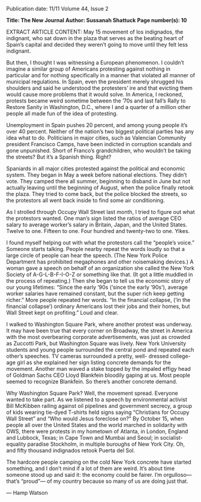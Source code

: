 Publication date: 11/11
Volume 44, Issue 2

**Title: The New Journal**
**Author: Sussanah Shattuck**
**Page number(s): 10**

EXTRACT ARTICLE CONTENT:
May 15 movement of los indignados, the 
indignant, who sat down in the plaza 
that serves as the beating heart of Spain’s 
capital and decided they weren’t going to 
move until they felt less indignant.


But then, I thought I was witnessing 
a European phenomenon. I couldn’t 
imagine a similar group of Americans 
protesting against nothing in particular 
and for nothing specifically in a manner 
that violated all manner of municipal 
regulations. In Spain, even the president 
merely shrugged his shoulders and 
said he understood the protesters’ ire 
and that evicting them would cause 
more problems that it would solve. In 
America, I reckoned, protests became 
weird sometime between the ’70s and 
last fall’s Rally to Restore Sanity in 
Washington, D.C., where I and a quarter 
of a million other people all made fun of 
the idea of protesting.


Unemployment in Spain pushes 
20 percent, and among young people 
it’s over 40 percent. Neither of the 
nation’s two biggest political parties has 
any idea what to do. Politicians in major 
cities, such as Valencian Community 
president Francisco Camps, have been 
indicted in corruption scandals and 
gone unpunished. Short of Franco’s 
grandchildren, who wouldn’t be taking 
the streets? But it’s a Spanish thing. 
Right?


Spaniards 
in 
all 
major 
cities 
protested against the political and 
economic system. They began in 
May a week before national elections. 
They didn’t vote. They camped there 
all summer, beginning to disband in 
June but not actually leaving until the 
beginning of August, when the police 
finally retook the plaza. They tried to 
come back, but the police blocked the 
streets, so the protestors all went back 
inside to find some air conditioning. 


As I strolled through Occupy 
Wall Street last month, I tried to figure 
out what the protestors wanted. One 
man’s sign listed the ratios of average 
CEO salary to average worker’s salary 
in Britain, Japan, and the United States. 
Twelve to one. Fifteen to one. Four 
hundred and twenty-two to one. Yikes. 


I found myself helping out with 
what the protestors call the “people’s 
voice.” Someone starts talking. People 
nearby repeat the words loudly so 
that a large circle of people can hear 
the speech. (The New York Police 
Department has prohibited megaphones 
and other noisemaking devices.) A 
woman gave a speech on behalf of 
an organization she called the New 
York Society of A-G-L-B-F-I-O-Z 
or something like that. (It got a little 
muddled in the process of repeating.) 
Then she began to tell us the economic 
story of our young lifetimes: “Since the 
early ’90s (‘since the early ’90s’), average 
worker salaries have remained constant, 
but the super rich keep getting richer.” 
More people repeated her words. “In 
the financial collapse, (‘in the financial 
collapse’) ordinary Americans lost their 
jobs and their homes, but Wall Street 
kept on profiting.” Loud and clear. 


I walked to Washington Square Park, 
where another protest was underway. It 
may have been true that every corner 
on Broadway, the street in America 
with the most overbearing corporate 
advertisements, was just as crowded as 
Zuccotti Park, but Washington Square 
was lively. New York University students 
and young people surrounded the central 
pond and repeated each other’s speeches. 
TV cameras surrounded a pretty, well-
dressed college-age girl as she explained 
her sign listing concrete demands for 
the movement. Another man waved 
a stake topped by the impaled effigy 
head of Goldman Sachs CEO Lloyd 
Blankfein bloodily gaping at us. Most 
people seemed to recognize Blankfein. 
So there’s another concrete demand.


Why Washington Square Park? 
Well, the movement spread. Everyone 
wanted to take part. As we listened to 
a speech by environmental activist Bill 
McKibben railing against oil pipelines 
and government secrecy, a group of 
kids wearing tie-dyed T-shirts held signs 
saying “Christians for Occupy Wall 
Street” and “Who would Jesus foreclose 
on?” By October 15, when people all over 
the United States and the world marched 
in solidarity with OWS, there were 
protests in my hometown of Atlanta, in 
London, England and Lubbock, Texas; 
in Cape Town and Mumbai and Seoul; 
in socialist-equality paradise Stockholm, 
in multiple buroughs of New York City. 
Oh, and fifty thousand indignados retook 
Puerta del Sol. 


The hardcore people camping on 
the cold New York concrete have started 
something, and I don’t mind if a lot of 
them are weird. It’s about time someone 
stood up and said it: the economy could 
be fairer. I’m orgulloso—that’s “proud”— 
of my country because so many of us 
are doing just that.


— Hamp Watson